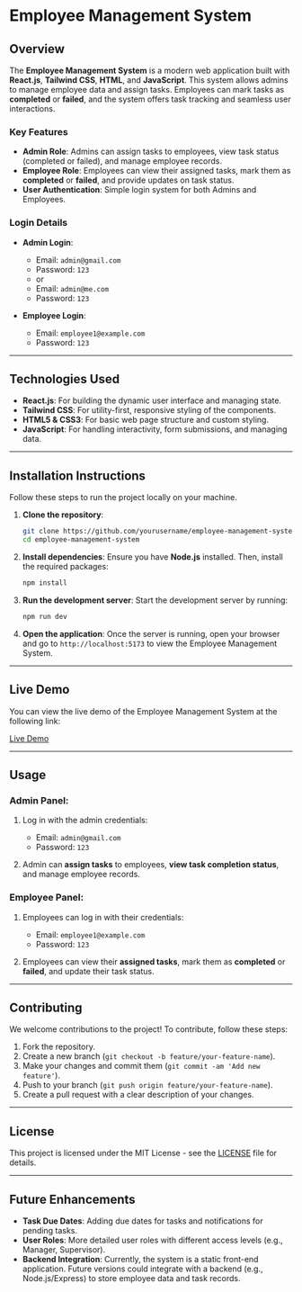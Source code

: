 # **Employee Management System**

## **Overview**
The **Employee Management System** is a modern web application built with **React.js**, **Tailwind CSS**, **HTML**, and **JavaScript**. This system allows admins to manage employee data and assign tasks. Employees can mark tasks as **completed** or **failed**, and the system offers task tracking and seamless user interactions.

### **Key Features**
- **Admin Role**: Admins can assign tasks to employees, view task status (completed or failed), and manage employee records.
- **Employee Role**: Employees can view their assigned tasks, mark them as **completed** or **failed**, and provide updates on task status.
- **User Authentication**: Simple login system for both Admins and Employees.

### **Login Details**
- **Admin Login**:
  - Email: `admin@gmail.com`
  - Password: `123`
  - or
  - Email: `admin@me.com`
  - Password: `123`

- **Employee Login**:
  - Email: `employee1@example.com`
  - Password: `123`

---

## **Technologies Used**
- **React.js**: For building the dynamic user interface and managing state.
- **Tailwind CSS**: For utility-first, responsive styling of the components.
- **HTML5 & CSS3**: For basic web page structure and custom styling.
- **JavaScript**: For handling interactivity, form submissions, and managing data.

---

## **Installation Instructions**

Follow these steps to run the project locally on your machine.

1. **Clone the repository**:
   ```bash
   git clone https://github.com/yourusername/employee-management-system.git
   cd employee-management-system
   ```

2. **Install dependencies**:
   Ensure you have **Node.js** installed. Then, install the required packages:
   ```bash
   npm install
   ```

3. **Run the development server**:
   Start the development server by running:
   ```bash
   npm run dev
   ```

4. **Open the application**:
   Once the server is running, open your browser and go to `http://localhost:5173` to view the Employee Management System.

---

## **Live Demo**
You can view the live demo of the Employee Management System at the following link:

[Live Demo](https://ems-kfm1-yashesh-akbaris-projects.vercel.app/)

---

## **Usage**

### **Admin Panel**:
1. Log in with the admin credentials:
   - Email: `admin@gmail.com`
   - Password: `123`
   
2. Admin can **assign tasks** to employees, **view task completion status**, and manage employee records.

### **Employee Panel**:
1. Employees can log in with their credentials:
   - Email: `employee1@example.com`
   - Password: `123`
   
2. Employees can view their **assigned tasks**, mark them as **completed** or **failed**, and update their task status.

---

## **Contributing**

We welcome contributions to the project! To contribute, follow these steps:

1. Fork the repository.
2. Create a new branch (`git checkout -b feature/your-feature-name`).
3. Make your changes and commit them (`git commit -am 'Add new feature'`).
4. Push to your branch (`git push origin feature/your-feature-name`).
5. Create a pull request with a clear description of your changes.

---

## **License**

This project is licensed under the MIT License - see the [LICENSE](LICENSE) file for details.

---

## **Future Enhancements**

- **Task Due Dates**: Adding due dates for tasks and notifications for pending tasks.
- **User Roles**: More detailed user roles with different access levels (e.g., Manager, Supervisor).
- **Backend Integration**: Currently, the system is a static front-end application. Future versions could integrate with a backend (e.g., Node.js/Express) to store employee data and task records.
